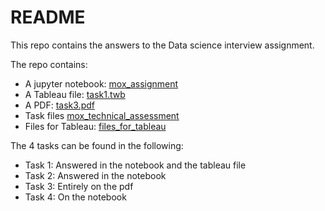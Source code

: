 # README
This repo contains the answers to the Data science interview assignment.

The repo contains:
* A jupyter notebook: [mox_assignment](./mox_assignment.ipynb)
* A Tableau file: [task1.twb](./task1.twb)
* A PDF: [task3.pdf](./task3.pdf)
* Task files [mox_technical_assessment](./mox_technical_assessment)
* Files for Tableau: [files_for_tableau](./files_for_tableau)

The 4 tasks can be found in the following:

* Task 1: Answered in the notebook and the tableau file
* Task 2: Answered in the notebook 
* Task 3: Entirely on the pdf
* Task 4: On the notebook


